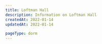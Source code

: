 ```yaml
---
title: Loftman Hall
description: Information on Loftman Hall
createdAt: 2022-01-14
updatedAt: 2022-01-14

pageType: dorm
---
```

